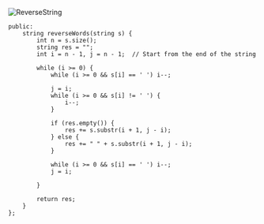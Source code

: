 ![ReverseString](https://github.com/Mudit-Jxin7/DSA/assets/97677133/2c330cfe-980a-4656-8be2-91c8a84d5f06)

```class Solution {
public:
    string reverseWords(string s) {
        int n = s.size();
        string res = "";
        int i = n - 1, j = n - 1;  // Start from the end of the string

        while (i >= 0) {
            while (i >= 0 && s[i] == ' ') i--;

            j = i;
            while (i >= 0 && s[i] != ' ') {
                i--;
            }

            if (res.empty()) {
                res += s.substr(i + 1, j - i);
            } else {
                res += " " + s.substr(i + 1, j - i);
            }

            while (i >= 0 && s[i] == ' ') i--;
            j = i;

        }

        return res;
    }
};
